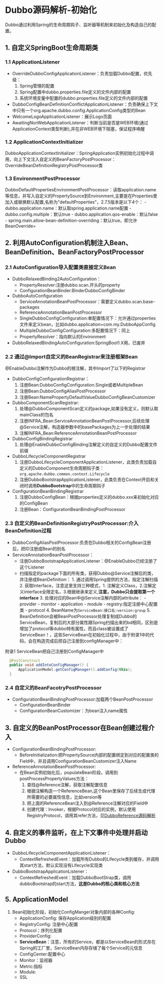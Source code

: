 # Dubbo源码解析-初始化

Dubbo通过利用Spring的生命周期钩子、监听器等机制来初始化及构造自己的配置。

## 1. 自定义SpringBoot生命周期类

### 1.1 ApplicationListener

- OverrideDubboConfigApplicationListener：负责加载Dubbo配置，优先级：
    1. Spring管理的配置
    2. Spring配置中dubbo.properties.file定义的文件内部的配置
    3. 系统环境变量中配置的dubbo.properties.file定义的文件内部的配置
- DubboConfigBeanDefinitionConflictApplicationListener：负责确保上下文中只有一个org.apache.dubbo.config.ApplicationConfig类型的Bean
- WelcomeLogoApplicationListener：展示Logo页面
- AwaitingNonWebApplicationListener：判断当前是否是WEB环境(通过ApplicationContext类型判断),并在非WEB环境下阻塞，保证程序唤醒

### 1.2 ApplicationContextInitializer

DubboApplicationContextInitializer：SpringApplication实例初始化过程中调用，向上下文注入自定义的BeanFactoryPostProcessor：OverrideBeanDefinitionRegistryPostProcessor类

### 1.3 EnvironmentPostProcessor

DubboDefaultPropertiesEnvironmentPostProcessor：读取application.name等信息，并写入自定义的PropertySource到Environment,主要是在Properties里加入或替换默认配置,名称为"defaultProperties"，2.7.5版本是以下4个：
    - dubbo.application.name：默认取spring.application.name配置
    - dubbo.config.multiple：默认true
    - dubbo.application.qos-enable：默认false
    - spring.main.allow-bean-definition-overriding：默认true，即允许BeanOverride=

## 2. 利用AutoConfiguration机制注入Bean、BeanDefinition、BeanFactoryPostProcessor

### 2.1 AutoConfiguration导入配置类直接定义Bean

- DubboRelaxedBinding2AutoConfiguration：
  - PropertyResolver:注册dubbo.scan.开头的property
  - ConfigurationBeanBinder:BinderDubboConfigBinder
- DubboAutoConfiguration
  - ServiceAnnotationBeanPostProcessor：需要定义dubbo.scan.base-packages
  - ReferenceAnnotationBeanPostProcessor
  - SingleDubboConfigConfiguration:单配置情况下：允许通过properties文件来定义bean，比如dubbo.application=com.my.DubboAppConfig
  - MultipleDubboConfigConfiguration:多配置情况下：同上
  - PropertyResolver：指向默认的Environment
- DubboRelaxedBindingAutoConfiguration:SpringBoot1.X用，已废弃

### 2.2 通过@Import自定义的BeanRegistrar来注册框架Bean

@EnableDubbo注解作为Dubbo的根注解，其中Import了以下的Registrar

- DubboConfigConfigurationRegistrar：
    1. 注册Bean:DubboConfigConfiguration.Single或者MultipleBean
    2. 注册Bean:DubboConfigAliasPostProcessor
    3. 注册Bean:NamePropertyDefaultValueDubboConfigBeanCustomizer
- DubboComponentScanRegistrar:
    1. 处理@DubboComponentScan定义的package,如果没有定义，则默认取mainClass的包名
    2. 注册INFRA_Bean:ServiceAnnotationBeanPostProcessor,后续处理@Service注解，构造器参数中的basePackages为上一步处理的结果
    3. 注解INFRA_Bean:ReferenceAnnotationBeanPostProcessor
- DubboConfigBindingRegistrar
    1. 处理@EnableDubboConfigBinding注解定义的自定义的Dubbo配置文件前缀
- DubboLifecycleComponentRegistrar
    1. 注册DubboLifecycleComponentApplicationListener，此类负责加载自定义的DubboComponent生命周期钩子类：```org.apache.dubbo.common.context.Lifecycle```
    2. 注册DubboBootstrapApplicationListener，此类负责在Context开启和关闭时调用**DubboBootstrap**中的生命周期钩子
- ConfigurationBeanBindingRegistrar
    1. 注册DubboConfigBean：根据properties定义的dubbo.xxx来初始化对应的ConfigBean
    2. 注册Bean：ConfigurationBeanBindingPostProcessor

### 2.3 自定义的BeanDefinitionRegistryPostProcessor:介入BeanDefinition过程

- DubboConfigAliasPostProcessor:负责在Dubbo相关的ConfigBean注册后，把ID注册成Bean的别名 
- ServiceAnnotationBeanPostProcessor：
  - 注册DubboBootstrapApplicationListener：@EnableDubbo已经注册了这个Listener
  - 扫描指定的package下面的所有类，获得Dubbo@Service注解后的类，并注册成BeanDefinition：
        1. 通过调用Spring提供的方法，指定注解扫描
        2. 获取Interface，注意这里支持三种模式，1. 注解定义Class，2.注解定义interface全限定名，3.根据继承来定义,**注意，Dubbo只会提取第一个interface**
        3. 处理对应的Bean中@Service注解内部的attribute：
            - provider
            - monitor
            - application
            - module
            - registry:指定注册中心配置类
            - protocol
        4. BeanName为```ServiceBean:接口名:version:group```
        5. BeanDefinition会被BeanPostProcessor处理复制成Dubbo的ServiceBean，复制后的大部分属性跟Spring扫描出来的bd相同，区别是增加了protocol等dubbo特有属性，而且class被设置成了ServiceBean！，这些ServiceBean在初始化过程中，由于附录1中的代码，会在构造完成后把自己注册到configManager中：

附录1 ServiceBean把自己注册到ConfigManager中

```java
  @PostConstruct
  public void addIntoConfigManager() {
      ApplicationModel.getConfigManager().addConfig(this);
  }
```

### 2.4 自定义的BeanFacotryPostProcessor

- ConfigurationBeanBindingPostProcessor:加载两个BeanPostProcessor
  - ConfigurationBeanBinder
  - ConfigurationBeanCustomizer：为bean注入name属性

## 3. 自定义的BeanPostProcessor在Bean创建过程介入

- ConfigurationBeanBindingPostProcessor:
  - BeforeInitialization:把PropertySource内部的配置绑定到对应的配置类的Field中，并且调用ConfigurationBeanCustomizer注入Name
- ReferenceAnnotationBeanPostProcessor:
  - 在Bean实例初始化后，populateBean阶段，调用到postProcessPropertyValues方法：
    1. 查找@Reference注解，获取注解配置信息
    2. 根据注解构造一个ReferenceBean,这个Bean里保存了后续生成代理所需要的必要属性信息，比如version等
    3. 把上面的ReferenceBean注入到@Reference注解对应的Field中
    4. 创建代理：Invoker，根据Protocol对应的实例，默认使用RegistryProtocol，调用其refer方法，见[DubboReference源码解析](./DubboReference.md)

## 4. 自定义的事件监听，在上下文事件中处理并启动Dubbo

- DubboLifecycleComponentApplicationListener：
  - ContextRefreshedEvent：加载所有Dubbo的Lifecycle类到缓存，并调用其start方法，默认实现没有Lifecycle实现类
- DubboBootstrapApplicationListener：
  - ContextRefreshedEvent：加载DubboBootStrap类，调用dubboBootstrap的start方法，**这是Dubbo的核心类和核心方法**

## 5. ApplicationModel

1. Bean初始化阶段，初始化ConfigManger对象内部的各种Config:
    - ApplicationConfig: 保存Application级别的配置
    - RegistryConfig: 注册中心配置
    - Protocol：序列化配置
    - ProviderConfig: 
    - **ServiceBean**：注意，所有的Service，都是以ServiceBean的形式存在Spring的工厂里，ServiceBean内存存储了每个Service的元信息
    - ConfigCenter:配置中心
    - Monitor：监视器
    - Metric:指标
    - Module:
    - SSL
